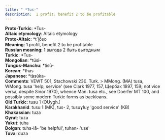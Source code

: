 ```yaml
---
title: " *Tus-"
description:  1 profit, benefit 2 to be profitable
---
```


<strong>Proto-Turkic</strong>:  *Tus-<br>
<strong>Altaic etymology</strong>:  Altaic etymology<br>
<strong> Proto-Altaic</strong>:  *t`i̯ŏ̀so<br>
<strong>Meaning</strong>:  1 profit, benefit 2 to be profitable<br>
<strong>Russian meaning</strong>:  1 выгода 2 быть выгодным<br>
<strong>Turkic</strong>:  *Tus-<br>
<strong>Mongolian</strong>:  *tüsi-<br>
<strong>Tungus-Manchu</strong>:  *tisū-<br>
<strong>Korean</strong>:  *thas<br>
<strong>Japanese</strong>:  *tàsùka-<br>
<strong>Comments</strong>:  VEWT 501, Stachowski 230. Turk. > MMong. (MA) tusa, WMong. tusa 'help, service' (see Clark 1977, 157, Щербак 1997, 159; not vice versa, despite Sinor 1970), whence Man. tusa etc., see Doerfer MT 100, and possibly some modern Turkic forms as backloans.<br>
<strong>Old Turkic</strong>:  tusu 1 (OUygh.)<br>
<strong>Karakhanid</strong>:  tusu 1 (MK), tus- 2, tusuɣluɣ 'good service' (KB)<br>
<strong>Khakassian</strong>:  tuza<br>
<strong>Oyrat</strong>:  tuza<br>
<strong>Yakut</strong>:  tuha<br>
<strong>Dolgan</strong>:  tuha-lā- 'be helpful', tuhan- 'use'<br>
<strong>Tuva</strong>:  duza<br>


